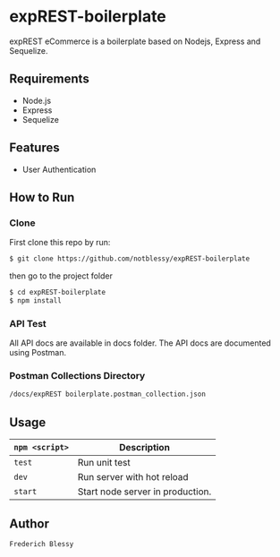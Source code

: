 # expREST-boilerplate

expREST eCommerce is a boilerplate based on Nodejs, Express and Sequelize.

## Requirements

- Node.js
- Express
- Sequelize

## Features

- User Authentication

## How to Run

### Clone

First clone this repo by run:

```sh
$ git clone https://github.com/notblessy/expREST-boilerplate
```

then go to the project folder

```sh
$ cd expREST-boilerplate
$ npm install
```

### API Test

All API docs are available in docs folder. The API docs are documented using Postman.

### Postman Collections Directory

```sh
/docs/expREST boilerplate.postman_collection.json
```

## Usage

| `npm <script>` | Description                      |
| -------------- | -------------------------------- |
| `test`         | Run unit test                    |
| `dev`          | Run server with hot reload       |
| `start`        | Start node server in production. |

## Author

```
Frederich Blessy
```
